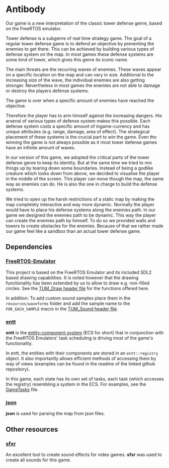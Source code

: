 # Antibody

Our game is a new interpretation of the classic tower defense genre, based on the FreeRTOS emulator.

Tower defense is a subgenre of real time strategy game. The goal of a regular tower defense game is to defend an objective by preventing the enemies to get there. This can be achieved by building various types of defense system on the map. In most games these defense systems are some kind of tower, which gives this genre its iconic name.

The main threats are the recurring waves of enemies. These waves appear on a specific location on the map and can vary in size. Additional to the increasing size of the wave, the individual enemies are also getting stronger. Nevertheless in most games the enemies are not able to damage or destroy the players defense systems. 

The game is over when a specific amount of enemies have reached the objective.

Therefore the player has to arm himself against the increasing dangers. His arsenal of various types of defense system makes this possible. Each defense system costs a specific amount of ingame-currency and has unique attributes (e.g. range, damage, area of effect). The strategical placement of these systems is the crucial part to win the game. Even tho winning the game is not always possible as it most tower defense games have an infinite amount of waves.

In our version of this game, we adopted the critical parts of the tower defense genre to keep its identity. But at the same time we tried to mix things up by tearing down some boundaries. Instead of being a godlike creature which looks down from above, we decided to visualise the player in the middle of the screen. This player can move though the map, the same way as enemies can do. He is also the one in charge to build the defense systems. 

We tried to open up the harsh restrictions of a static map by making the map completely interactive and way more dynamic. Normally the player would have to place his defense systems along the enemies path. In our game we designed the enemies path to be dynamic. This way the player can create the enemies path by himself. To do so we provided walls and towers to create obstacles for the enemies. Because of that we rather made our game feel like a sandbox than an actual tower defense game. 


## Dependencies

### [FreeRTOS-Emulator](https://github.com/alxhoff/FreeRTOS-Emulator)

This project is based on the FreeRTOS Emulator and its included SDL2 based drawing capabilities. It is noted however that the drawing functionality has been extended by us to allow to draw e.g. non-filled circles. See the [TUM_Draw header file](https://github.com/Skadic/RTOS-TD/blob/master/lib/Gfx/include/TUM_Draw.h) for the functions offered here.

In addition: To add custom sound samples place them in the `resources/waveforms` folder and add the sample name to the `FOR_EACH_SAMPLE` macro in the [TUM_Sound header file](https://github.com/Skadic/RTOS-TD/blob/master/lib/Gfx/include/TUM_Sound.h).

### [entt](https://github.com/skypjack/entt)

**entt** is the [entity-component-system](https://en.wikipedia.org/wiki/Entity_component_system) (ECS for short) that in conjunction with the FreeRTOS Emulators' task scheduling is driving most of the game's functionality.

In entt, the entities with their components are stored in an `entt::registry` object. It also importantly allows efficient methods of accessing them by way of views (examples can be found in the readme of the linked github repository).  

In this game, each state has its own set of tasks, each task (which accesses the registry) resembling a system in the ECS. For examples, see the [GameTasks](https://github.com/Skadic/RTOS-TD/blob/master/src/states/gamestate/GameTasks.cpp) file.

### [json](https://github.com/nlohmann/json)

**json** is used for parsing the map from json files.

## Other resources

### [sfxr](https://www.drpetter.se/project_sfxr.html)

An excellent tool to create sound effects for video games. **sfxr** was used to create all sounds for this game.
